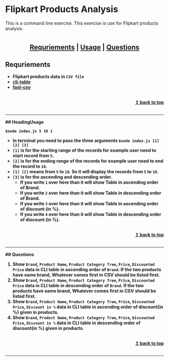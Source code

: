 # Flipkart Products Analysis
This is a command line exercise. This exercise is use for Flipkart products analysis.

# <h2 align="center">  [**Requriements**](#requriements) <b> | </b> [**Usage**](#usage) <b> | </b> [**Questions**](#questions) <b> <a name="top"></a>  <center>
<a name="requriements"></a>
## Requriements
* Flipkart products data in `CSV file`
* [cli-table](https://www.npmjs.com/package/cli-table)
* [fast-csv](https://www.npmjs.com/package/fast-csv)
<br/>
<div align="right">
    <b><a href="#top">↥ back to top</a></b>
</div>
<br/>
<hr>
<a name="usage"></a>
## HeadingUsage

`$node index.js 5 10 1`
* In terminal you need to pass the three arguments `$node index.js [1] [2] [3]`
* `[1]` is for the starting range of the records for example user need to start record from `5`.
* `[2]` is for the ending range of the records for example user need to end the record to `10`.
* `[1] [2]` means from `5` to `10`. So it will display the records from `5` to `10`.
* `[3]` is for the ascending and descending order.
    * If you write `1` over here than it will show Table in ascending order of Brand.
    * If you write `2` over here than it will show Table in descending order of Brand.
    * If you write `3` over here than it will show Table in ascending order of discount (in %).
    * If you write `4` over here than it will show Table in descending order of discount (in %).
<br/>
<div align="right">
    <b><a href="#top">↥ back to top</a></b>
</div>
<br/>
<hr>
<a name="questions"></a>
## Questions

 1. Show `Brand`, `Product Name`, `Product Category Tree`, `Price`, `Discounted Price` data in CLI table in ascending order of `Brand`. If the two products have same brand, Whatever comes first in CSV should be listed first.
 2. Show `Brand`, `Product Name`, `Product Category Tree`, `Price`, `Discounted Price` data in CLI table in descending  order of `Brand`. If the two products have same brand, Whatever comes first in CSV should be listed first.
 3. Show `Brand`, `Product Name`, `Product Category Tree`, `Price`, `Discounted Price`, `Discount in %` data in CLI table in ascending order of discount(in %) given in products.
 4. Show `Brand`, `Product Name`, `Product Category Tree`, `Price`, `Discounted Price`, `Discount in %` data in CLI table in descending order of discount(in %) given in products.
<br/>
<div align="right">
    <b><a href="#top">↥ back to top</a></b>
</div>
<br/>
<hr>

